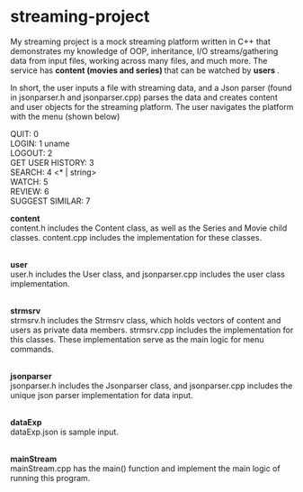 # streaming-project
My streaming project is a mock streaming platform written in C++ that demonstrates my knowledge of OOP, 
inheritance, I/O streams/gathering data from input files, working across many files, and much more.
The service has <b> content (movies and series) </b> that can be watched by <b> users </b>.

In short, the user inputs a file with streaming data, and a Json parser (found in jsonparser.h and jsonparser.cpp) parses the data
and creates content and user objects for the streaming platform. The user navigates the platform with the menu (shown below)


QUIT:              0 <br />
LOGIN:             1 uname <br />
LOGOUT:            2 <br />
GET USER HISTORY:  3 <br />
SEARCH:            4 <* | string> <br />
WATCH:             5 <content-id> <br />
REVIEW:            6 <content-id> <number-of-stars> <br />
SUGGEST SIMILAR:   7 <content-id> <br />

<b> content </b> <br />
content.h includes the Content class, as well as the Series and Movie child classes. content.cpp includes the implementation for these classes. <br /> <br />

<b> user </b> <br />
user.h includes the User class, and jsonparser.cpp includes the user class implementation. <br /> <br />

<b> strmsrv </b> <br />
strmsrv.h includes the Strmsrv class, which holds vectors of content and users as private data members. strmsrv.cpp includes the implementation for this classes. These implementation serve as the main logic for menu commands. <br /> <br />

<b> jsonparser </b> <br />
jsonparser.h includes the Jsonparser class, and jsonparser.cpp includes the unique json parser implementation for data input. <br /> <br />

<b> dataExp </b> <br />
dataExp.json is sample input. <br /> <br />

<b> mainStream </b> <br />
mainStream.cpp has the main() function and implement the main logic of running this program. <br /> <br />
